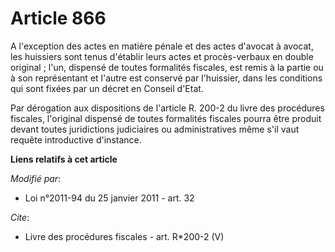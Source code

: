 # Article 866

A l'exception des actes en matière pénale et des actes d'avocat à avocat, les huissiers sont tenus d'établir leurs actes et
procès-verbaux en double original ; l'un, dispensé de toutes formalités fiscales, est remis à la partie ou à son représentant
et l'autre est conservé par l'huissier, dans les conditions qui sont fixées par un décret en Conseil d'Etat. 

Par dérogation aux dispositions de l'article R. 200-2 du livre des procédures fiscales, l'original dispensé de toutes
formalités fiscales pourra être produit devant toutes juridictions judiciaires ou administratives même s'il vaut requête
introductive d'instance.

**Liens relatifs à cet article**

_Modifié par_:

  - Loi n°2011-94 du 25 janvier 2011 - art. 32

_Cite_:

  - Livre des procédures fiscales - art. R*200-2 (V)
